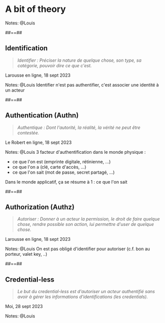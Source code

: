 <!-- .slide: class="transition-bg-green-2" -->
# A bit of theory

Notes: @Louis

##==##
<!-- .slide: class="quote-slide" -->

## Identification

<blockquote>
<cite>
  Identifier : Préciser la nature de quelque chose, son type, sa catégorie, pouvoir dire ce que c'est.
</cite>
</blockquote>
Larousse en ligne, 18 sept 2023

Notes: @Louis
Identifier n'est pas authentifier, c'est associer une identité à un acteur

##==##
<!-- .slide: class="quote-slide" -->

## Authentication (Authn)

<blockquote>
<cite>
  Authentique : Dont l'autorité, la réalité, la vérité ne peut être contestée.
</cite>
</blockquote>
Le Robert en ligne, 18 sept 2023

Notes: @Louis
3 facteur d'authentification dans le monde physique : 
- ce que l'on est (emprinte digitale, rétinienne, ...)
- ce que l'on a (clé, carte d'accès, ...)
- ce que l'on sait (mot de passe, secret partagé, ...)

Dans le monde applicatif, ça se résume à 1 : ce que l'on sait

##==##
<!-- .slide: class="quote-slide" -->

## Authorization (Authz)

<blockquote>
<cite>
  Autoriser : Donner à un acteur la permission, le droit de faire quelque chose, rendre possible son action, lui permettre d'user de quelque chose.
</cite>
</blockquote>
Larousse en ligne, 18 sept 2023

Notes: @Louis
On est pas obligé d'identifier pour autoriser (c.f. bon au porteur, valet key, ..)

##==##
<!-- .slide: class="quote-slide" -->

## Credential-less

<blockquote>
<cite>
  Le but du credential-less est d'autoriser un acteur authentifié sans avoir à gérer les informations d'identifications (les credentials).
</cite>
</blockquote>
Moi, 28 sept 2023

Notes: @Louis

